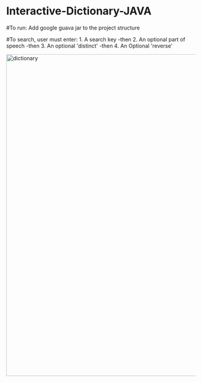 # Interactive-Dictionary-JAVA

#To run: Add google guava jar to the project structure

#To search, user must enter: 1. A search key -then 2. An optional part of speech -then 3. An optional 'distinct' -then 4. An Optional 'reverse'


<img width="856" alt="dictionary" src="https://user-images.githubusercontent.com/70070115/148709779-720c0a6c-5d91-4667-b9be-48eb8170bf9d.png">
